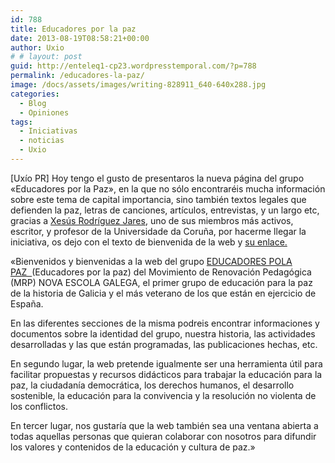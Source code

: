 ```yaml
---
id: 788
title: Educadores por la paz
date: 2013-08-19T08:58:21+00:00
author: Uxio
# # layout: post
guid: http://enteleq1-cp23.wordpresstemporal.com/?p=788
permalink: /educadores-la-paz/
image: /docs/assets/images/writing-828911_640-640x288.jpg
categories:
  - Blog
  - Opiniones
tags:
  - Iniciativas
  - noticias
  - Uxio
---
```

[Uxío PR] Hoy tengo el gusto de presentaros la nueva página del grupo «Educadores por la Paz», en la que no sólo encontraréis mucha información sobre este tema de capital importancia, sino también textos legales que defienden la paz, letras de canciones, artículos, entrevistas, y un largo etc, gracias a [Xesús Rodríguez Jares](https://www.laislalibros.com/autores/JARES,+XESUS+R./), uno de sus miembros más activos, escritor, y profesor de la Universidade da Coruña, por hacerme llegar la iniciativa, os dejo con el texto de bienvenida de la web y [su enlace.](http://www.educadorespolapaz.org/index.php)

«Bienvenidos y bienvenidas a la web del grupo [EDUCADORES POLA PAZ  ](http://www.educadorespolapaz.org/index.php)(Educadores por la paz) del Movimiento de Renovación Pedagógica (MRP) NOVA ESCOLA GALEGA, el primer grupo de educación para la paz de la historia de Galicia y el más veterano de los que están en ejercicio de España.

En las diferentes secciones de la misma podreis encontrar informaciones y documentos sobre la identidad del grupo, nuestra historia, las actividades desarrolladas y las que están programadas, las publicaciones hechas, etc.

En segundo lugar, la web pretende igualmente ser una herramienta útil para facilitar propuestas y recursos didácticos para trabajar la educación para la paz, la ciudadanía democrática, los derechos humanos, el desarrollo sostenible, la educación para la convivencia y la resolución no violenta de los conflictos.

En tercer lugar, nos gustaría que la web también sea una ventana abierta a todas aquellas personas que quieran colaborar con nosotros para difundir los valores y contenidos de la educación y cultura de paz.»